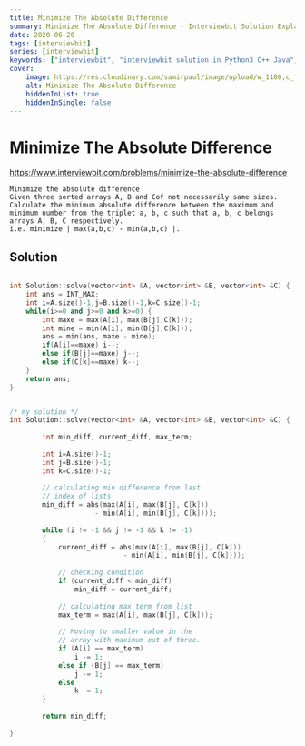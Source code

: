 ```yaml
---
title: Minimize The Absolute Difference
summary: Minimize The Absolute Difference - Interviewbit Solution Explained
date: 2020-06-20
tags: [interviewbit]
series: [interviewbit]
keywords: ["interviewbit", "interviewbit solution in Python3 C++ Java", "Minimize The Absolute Difference Solution Explained"]
cover:
    image: https://res.cloudinary.com/samirpaul/image/upload/w_1100,c_fit,co_rgb:FFFFFF,l_text:Arial_75_bold:Minimize The Absolute Difference - Solution Explained/problem-solving.webp
    alt: Minimize The Absolute Difference
    hiddenInList: true
    hiddenInSingle: false
---
```


# Minimize The Absolute Difference

https://www.interviewbit.com/problems/minimize-the-absolute-difference


	Minimize the absolute difference
	Given three sorted arrays A, B and Cof not necessarily same sizes.
	Calculate the minimum absolute difference between the maximum and minimum number from the triplet a, b, c such that a, b, c belongs arrays A, B, C respectively.
	i.e. minimize | max(a,b,c) - min(a,b,c) |.
## Solution

```cpp

int Solution::solve(vector<int> &A, vector<int> &B, vector<int> &C) {
    int ans = INT_MAX;
    int i=A.size()-1,j=B.size()-1,k=C.size()-1;
    while(i>=0 and j>=0 and k>=0) {
        int maxe = max(A[i], max(B[j],C[k]));
        int mine = min(A[i], min(B[j],C[k]));
        ans = min(ans, maxe - mine);
        if(A[i]==maxe) i--;
        else if(B[j]==maxe) j--;
        else if(C[k]==maxe) k--;
    }
    return ans;
}


/* my solution */
int Solution::solve(vector<int> &A, vector<int> &B, vector<int> &C) {
    
        int min_diff, current_diff, max_term; 
        
        int i=A.size()-1;
        int j=B.size()-1;
        int k=C.size()-1;
  
        // calculating min difference from last 
        // index of lists 
        min_diff = abs(max(A[i], max(B[j], C[k]))  
                     - min(A[i], min(B[j], C[k]))); 
  
        while (i != -1 && j != -1 && k != -1)  
        { 
            current_diff = abs(max(A[i], max(B[j], C[k]))  
                            - min(A[i], min(B[j], C[k]))); 
  
            // checking condition 
            if (current_diff < min_diff) 
                min_diff = current_diff; 
  
            // calculating max term from list 
            max_term = max(A[i], max(B[j], C[k])); 
  
            // Moving to smaller value in the 
            // array with maximum out of three. 
            if (A[i] == max_term) 
                i -= 1; 
            else if (B[j] == max_term) 
                j -= 1; 
            else
                k -= 1; 
        } 
          
        return min_diff; 
        
}

```